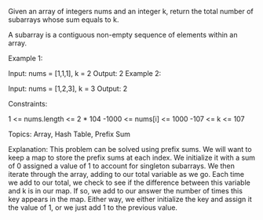 Given an array of integers nums and an integer k, return the total number of subarrays whose sum equals to k.

A subarray is a contiguous non-empty sequence of elements within an array.

 

Example 1:

Input: nums = [1,1,1], k = 2
Output: 2
Example 2:

Input: nums = [1,2,3], k = 3
Output: 2
 

Constraints:

1 <= nums.length <= 2 * 104
-1000 <= nums[i] <= 1000
-107 <= k <= 107

Topics: Array, Hash Table, Prefix Sum

Explanation: This problem can be solved using prefix sums. We will want to keep a map to store the prefix sums at each index. We initialize it with a sum of 0 assigned a value of 1 to account for singleton subarrays. We then iterate through the array, adding to our total variable as we go. Each time we add to our total, we check to see if the difference between this variable and k is in our map. If so, we add to our answer the number of times this key appears in the map. Either way, we either initialize the key and assign it the value of 1, or we just add 1 to the previous value.